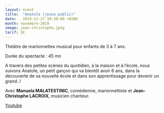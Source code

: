 ```yaml
---
layout: event
title:  "Anatole (jeune public)"
date:   2019-11-27 10:30:00 +0200
month: novembre-2019
image: jean-christophe.jpeg
tarif: 5€
---
```


Théâtre de marionnettes musical pour enfants de 3 à 7 ans. 

Durée du spectacle : 45 mn

A travers des petites scènes du quotidien, à la maison et à l’école, nous suivons Anatole, un petit garçon qui va bientôt avoir 6 ans, dans la découverte de sa nouvelle école et dans son apprentissage pour devenir un grand..!

Avec **Manuela MALATESTINIC**, comédienne, marionnettiste et **Jean-Christophe LACROIX**, musicien chanteur.

[Youtube](https://www.youtube.com/watch?v=eIlzvCsJgeQ&w=966&h=543)
